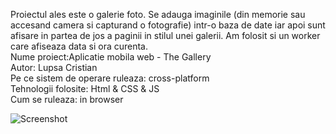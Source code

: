 Proiectul ales este o galerie foto. Se adauga imaginile (din memorie sau accesand camera si capturand o fotografie) intr-o baza de date iar apoi sunt afisare in partea de jos a paginii in stilul unei galerii. Am folosit si un worker care afiseaza data si ora curenta.
<br>
Nume proiect:Aplicatie mobila web - The Gallery
<br/>
Autor: Lupsa Cristian
<br/>
Pe ce sistem de operare ruleaza: cross-platform
<br/>
Tehnologii folosite: Html & CSS & JS 
<br/>
Cum se ruleaza: in browser

![Screenshot](Screenshot.jpg)
